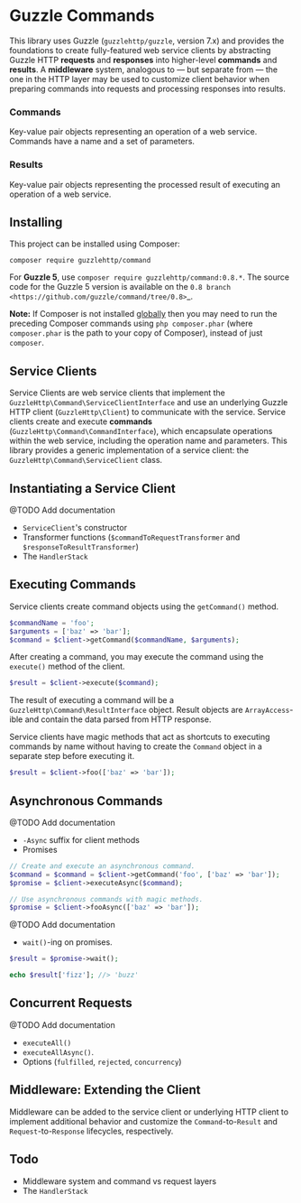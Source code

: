# Guzzle Commands

This library uses Guzzle (``guzzlehttp/guzzle``, version 7.x) and provides the
foundations to create fully-featured web service clients by abstracting Guzzle
HTTP **requests** and **responses** into higher-level **commands** and
**results**. A **middleware** system, analogous to — but separate from — the one
in the HTTP layer may be used to customize client behavior when preparing
commands into requests and processing responses into results.

### Commands

Key-value pair objects representing an operation of a web service. Commands have a name and a set of parameters.

### Results

Key-value pair objects representing the processed result of executing an operation of a web service.

## Installing

This project can be installed using Composer:

``composer require guzzlehttp/command``

For **Guzzle 5**, use ``composer require guzzlehttp/command:0.8.*``. The source
code for the Guzzle 5 version is available on the
`0.8 branch <https://github.com/guzzle/command/tree/0.8>`_.

**Note:** If Composer is not installed [globally](https://getcomposer.org/doc/00-intro.md#globally) then you may need to run the preceding Composer commands using ``php composer.phar`` (where ``composer.phar`` is the path to your copy of Composer), instead of just ``composer``.

## Service Clients

Service Clients are web service clients that implement the
``GuzzleHttp\Command\ServiceClientInterface`` and use an underlying Guzzle HTTP
client (``GuzzleHttp\Client``) to communicate with the service. Service clients
create and execute **commands** (``GuzzleHttp\Command\CommandInterface``),
which encapsulate operations within the web service, including the operation
name and parameters. This library provides a generic implementation of a service
client: the ``GuzzleHttp\Command\ServiceClient`` class.

## Instantiating a Service Client

@TODO Add documentation

* ``ServiceClient``'s constructor
* Transformer functions (``$commandToRequestTransformer`` and ``$responseToResultTransformer``)
* The ``HandlerStack``

## Executing Commands

Service clients create command objects using the ``getCommand()`` method.

```php
$commandName = 'foo';
$arguments = ['baz' => 'bar'];
$command = $client->getCommand($commandName, $arguments);

```

After creating a command, you may execute the command using the ``execute()`` method of the client.

```php
$result = $client->execute($command);
```

The result of executing a command will be a ``GuzzleHttp\Command\ResultInterface``
object. Result objects are ``ArrayAccess``-ible and contain the data parsed from
HTTP response.

Service clients have magic methods that act as shortcuts to executing commands
by name without having to create the ``Command`` object in a separate step
before executing it.

```php
$result = $client->foo(['baz' => 'bar']);
```

## Asynchronous Commands

@TODO Add documentation

* ``-Async`` suffix for client methods
* Promises

```php
// Create and execute an asynchronous command.
$command = $command = $client->getCommand('foo', ['baz' => 'bar']);
$promise = $client->executeAsync($command);

// Use asynchronous commands with magic methods.
$promise = $client->fooAsync(['baz' => 'bar']);
```

@TODO Add documentation

* ``wait()``-ing on promises.

```php
$result = $promise->wait();

echo $result['fizz']; //> 'buzz'
```

## Concurrent Requests

@TODO Add documentation

* ``executeAll()``
* ``executeAllAsync()``.
* Options (``fulfilled``, ``rejected``, ``concurrency``)

## Middleware: Extending the Client

Middleware can be added to the service client or underlying HTTP client to
implement additional behavior and customize the ``Command``-to-``Result`` and
``Request``-to-``Response`` lifecycles, respectively.

## Todo

* Middleware system and command vs request layers
* The ``HandlerStack``
